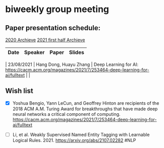 # biweekly group meeting

## Paper presentation schedule:

[2020 Archieve](2020-12-18.md)
[2021 first half Archieve](paper-archive-07.2021.md)

| Date       | Speaker   | Paper                                                                                                                                              | Slides |
|------------|-----------|----------------------------------------------------------------------------------------------------------------------------------------------------|--------|

| 23/08/2021 | Hang Dong, Huayu Zhang | Deep Learning for AI: https://cacm.acm.org/magazines/2021/7/253464-deep-learning-for-ai/fulltext | |


## Wish list
- [x] Yoshua Bengio, Yann LeCun, and Geoffrey Hinton are recipients of the 2018 ACM A.M. Turing Award for breakthroughs that have made deep neural networks a critical component of computing. https://cacm.acm.org/magazines/2021/7/253464-deep-learning-for-ai/fulltext

- [ ] Li, et al. Weakly Supervised Named Entity Tagging with Learnable Logical Rules. 2021. https://arxiv.org/abs/2107.02282 #NLP
